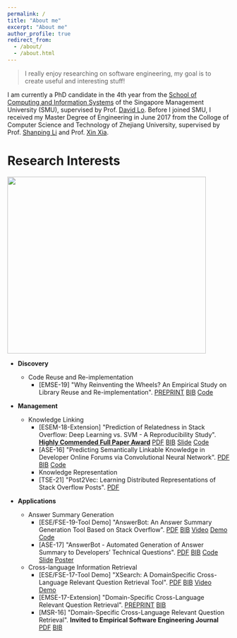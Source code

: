 ```yaml
---
permalink: /
title: "About me"
excerpt: "About me"
author_profile: true
redirect_from: 
  - /about/
  - /about.html
---
```


> I really enjoy researching on software engineering, my goal is to create useful and interesting stuff!

I am currently a PhD candidate in the 4th year from the [School of Computing and Information Systems](https://scis.smu.edu.sg/) of the Singapore Management University (SMU), supervised by Prof. [David Lo](http://www.mysmu.edu/faculty/davidlo). Before I joined SMU, I received my Master Degree of Engineering in June 2017 from the Colloge of Computer Science and Technology of Zhejiang University, supervised by Prof. [Shanping Li](http://www.cs.zju.edu.cn/english/redir.php?catalog_id=103927&object_id=104498) and Prof. [Xin Xia](https://research.monash.edu/en/persons/xin-xia).

Research Interests
======

<img src="https://raw.githubusercontent.com/maxxbw/maxxbw.github.io/master/research_interests.jpg" width="450" height="400" />

<!--![Intelligent Software Analytics](https://raw.githubusercontent.com/maxxbw/maxxbw.github.io/master/research_interests.jpg)-->

* **Discovery**
  - Code Reuse and Re-implementation
    - [EMSE-19] "Why Reinventing the Wheels? An Empirical Study on Library Reuse and Re-implementation". [PREPRINT](https://maxxbw.github.io/publications/EMSE2019.pdf)  [BIB](https://raw.githubusercontent.com/maxxbw/maxxbw.github.io/master/_publications/EMSE2019_bib.html) [Code](https://github.com/maxxbw/reuse_reimpl) 

* **Management**
  - Knowledge Linking
    - [ESEM-18-Extension] "Prediction of Relatedness in Stack Overflow: Deep Learning vs. SVM - A Reproducibility Study". **[Highly Commended Full Paper Award](https://maxxbw.github.io/publications/ESEM_highly_commended_full_paper_award.pdf)** [PDF](https://maxxbw.github.io/publications/ESEM2018.pdf)  [BIB](https://raw.githubusercontent.com/maxxbw/maxxbw.github.io/master/_publications/ESEM2018_bib.html) [Slide](https://maxxbw.github.io/publications/ESEM2018-Slide.pdf) [Code](https://github.com/maxxbw/ESEM2018)
    - [ASE-16] "Predicting Semantically Linkable Knowledge in Developer Online Forums via Convolutional Neural Network". [PDF](https://maxxbw.github.io/publications/ASE2016.pdf)  [BIB](https://raw.githubusercontent.com/maxxbw/maxxbw.github.io/master/_publications/ASE2016_bib.html) [Code](https://github.com/maxxbw/ase16-CNN)
    - Knowledge Representation
    - [TSE-21] "Post2Vec: Learning Distributed Representations of Stack Overflow Posts". [PDF](https://maxxbw.github.io/publications/TSE21_Post2Vec_preprint.pdf)
    
* **Applications**
  - Answer Summary Generation
    - [ESE/FSE-19-Tool Demo] "AnswerBot: An Answer Summary Generation Tool Based on Stack Overflow". [PDF](https://maxxbw.github.io/publications/FSE2019_Tool.pdf)  [BIB](https://raw.githubusercontent.com/maxxbw/maxxbw.github.io/master/_publications/FSE2019_Tool_bib.html) [Video](https://youtu.be/EfHp_Cbeg2w) [Demo](http://answerbot.se-research.org) [Code]([Code](https://github.com/maxxbw/AnswerBot))
    - [ASE-17] "AnswerBot - Automated Generation of Answer Summary to Developers’ Technical Questions". [PDF](https://maxxbw.github.io/publications/ASE2017.pdf)  [BIB](https://raw.githubusercontent.com/maxxbw/maxxbw.github.io/master/_publications/ASE2017_bib.html) [Code](https://github.com/maxxbw/AnswerBot) [Slide](https://maxxbw.github.io/publications/ASE2017-Slide.pdf) [Poster](https://maxxbw.github.io/publications/ASE2017-Poster.pdf)
  - Cross-language Information Retrieval
    - [ESE/FSE-17-Tool Demo] "XSearch: A DomainSpecific Cross-Language Relevant Question Retrieval Tool". [PDF](https://maxxbw.github.io/publications/FSE2017_Tool.pdf)  [BIB](https://raw.githubusercontent.com/maxxbw/maxxbw.github.io/master/_publications/FSE2017_Tool_bib.html) [Video](https://youtu.be/GP3avNER0Os) [Demo](http://67.230.191.128:8080/XSearch)
    - [EMSE-17-Extension] "Domain-Specific Cross-Language Relevant Question Retrieval". [PREPRINT](https://maxxbw.github.io/publications/EMSE2017.pdf)  [BIB](https://raw.githubusercontent.com/maxxbw/maxxbw.github.io/master/_publications/EMSE2017_bib.html)
    - [MSR-16] "Domain-Specific Cross-Language Relevant Question Retrieval". **Invited to Empirical Software Engineering Journal** [PDF](https://maxxbw.github.io/publications/MSR2016.pdf)  [BIB](https://raw.githubusercontent.com/maxxbw/maxxbw.github.io/master/_publications/MSR2016_bib.html)

